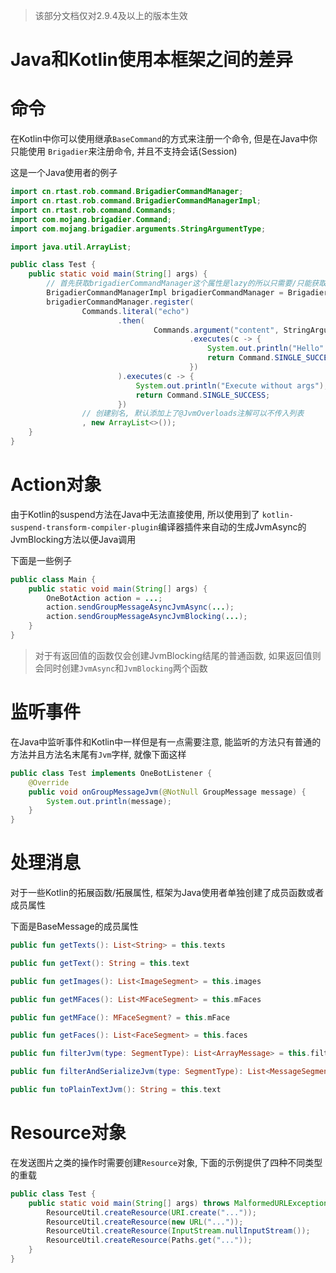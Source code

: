 > 该部分文档仅对2.9.4及以上的版本生效

# Java和Kotlin使用本框架之间的差异

# 命令

在Kotlin中你可以使用继承`BaseCommand`的方式来注册一个命令, 但是在Java中你只能使用
`Brigadier`来注册命令, 并且不支持会话(Session)

这是一个Java使用者的例子

```java
import cn.rtast.rob.command.BrigadierCommandManager;
import cn.rtast.rob.command.BrigadierCommandManagerImpl;
import cn.rtast.rob.command.Commands;
import com.mojang.brigadier.Command;
import com.mojang.brigadier.arguments.StringArgumentType;

import java.util.ArrayList;

public class Test {
    public static void main(String[] args) {
        // 首先获取brigadierCommandManager这个属性是lazy的所以只需要/只能获取一次, 单例使用
        BrigadierCommandManagerImpl brigadierCommandManager = BrigadierCommandManager.getBrigadierCommandManager();
        brigadierCommandManager.register(
                Commands.literal("echo")
                        .then(
                                Commands.argument("content", StringArgumentType.string())
                                        .executes(c -> {
                                            System.out.println("Hello" + StringArgumentType.getString(c, "content"));
                                            return Command.SINGLE_SUCCESS;
                                        })
                        ).executes(c -> {
                            System.out.println("Execute without args");
                            return Command.SINGLE_SUCCESS;
                        })
                // 创建别名, 默认添加上了@JvmOverloads注解可以不传入列表
                , new ArrayList<>());
    }
}
```

# Action对象

由于Kotlin的suspend方法在Java中无法直接使用, 所以使用到了
`kotlin-suspend-transform-compiler-plugin`编译器插件来自动的生成JvmAsync的JvmBlocking方法以便Java调用

下面是一些例子

```java
public class Main {
    public static void main(String[] args) {
        OneBotAction action = ...;
        action.sendGroupMessageAsyncJvmAsync(...);
        action.sendGroupMessageAsyncJvmBlocking(...);
    }
}
```

> 对于有返回值的函数仅会创建JvmBlocking结尾的普通函数, 如果返回值则会同时创建`JvmAsync`和`JvmBlocking`两个函数

# 监听事件

在Java中监听事件和Kotlin中一样但是有一点需要注意, 能监听的方法只有普通的方法并且方法名末尾有`Jvm`字样, 就像下面这样

```java
public class Test implements OneBotListener {
    @Override
    public void onGroupMessageJvm(@NotNull GroupMessage message) {
        System.out.println(message);
    }
}
```

# 处理消息

对于一些Kotlin的拓展函数/拓展属性, 框架为Java使用者单独创建了成员函数或者
成员属性

下面是BaseMessage的成员属性

```kotlin
public fun getTexts(): List<String> = this.texts

public fun getText(): String = this.text

public fun getImages(): List<ImageSegment> = this.images

public fun getMFaces(): List<MFaceSegment> = this.mFaces

public fun getMFace(): MFaceSegment? = this.mFace

public fun getFaces(): List<FaceSegment> = this.faces

public fun filterJvm(type: SegmentType): List<ArrayMessage> = this.filter(type)

public fun filterAndSerializeJvm(type: SegmentType): List<MessageSegment> = this.filterAndSerialize(type)

public fun toPlainTextJvm(): String = this.text
```

# Resource对象

在发送图片之类的操作时需要创建`Resource`对象, 下面的示例提供了四种不同类型的重载

```java
public class Test {
    public static void main(String[] args) throws MalformedURLException {
        ResourceUtil.createResource(URI.create("..."));
        ResourceUtil.createResource(new URL("..."));
        ResourceUtil.createResource(InputStream.nullInputStream());
        ResourceUtil.createResource(Paths.get("..."));
    }
}
```